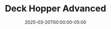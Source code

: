 ---
layout: ext_single
title: Deck Hopper Advanced
slug: deck-hopper-advanced
desc: Get access to all the advanced features in Deck Hopper 
category: utilities
date: '2025-03-20T00:00:00-05:00'
permalink: extensions/utilities/:slug
download_url: https://christinak.itch.io/deck-hopper-advanced
developer_name: Christina K.
developer_url: https://docs.christinak.ca/
icon_local: dh_thumbnail.png
screenshots_local: dh_embed-buttons.png, dh_block-buttons.png, dh_customize-buttons.png
trailer: https://www.youtube.com/embed/OHmTuyZcnzw
version: 1.6
sammi_version: 2025.1.1 and up
platform: Any
overview: |
    Deck Hopper Advanced is an extension that helps you get access to all the advanced features in [Deck Hopper](https://christinak.ca/deckhopper). 

    ## Features 

    Once installed in SAMMI, it unlocks the following:
    - **Proxy buttons** (Pro)  
        - Proxy buttons allow you to create button 'shortcuts' that you can easily resize and reposition.  
        - Once you create a link, the proxy button will automatically take on the appearance and triggers of the original button.  
        - You can make as many proxy buttons as you like and place them anywhere in SAMMI.  
        - This way, you can create a deck of your favorite buttons without needing to move them.  
    - **Twitch Embed buttons** (Pro)
        - You can embed a Twitch video or chat as a button in your deck. This feature also supports login. Open the 'Create Twitch Embed Button' inside Deck Hopper Advanced deck in SAMMI , edit the channel name and run the button. 
    - **Vibrate device command**
    - **Open and Close Popup Message command** (Pro)
    - **Open and Close URL command** (Pro)
    - **Customize button** (Pro)
        - Automatically creates button text customization JSON, such as changing color, shadow, alignment and more, which you can use inside your button to display in Deck Hopper
    - **See blocked buttons** inside a deck in Deck Hopper
    - **Block and unblock buttons** via button menu in Deck Hopper (Pro)
setup_url: https://docs.christinak.ca/docs/extensions/deck-hopper-advanced#setup
privacy_collect: false
---